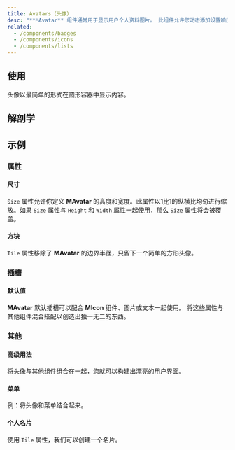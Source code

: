 ```yaml
---
title: Avatars（头像）
desc: "**MAvatar** 组件通常用于显示用户个人资料图片。 此组件允许您动态添加设置响应图像、图标和文字的边框半径。 `Tile` 属性可用来显示无边框半径的头像。"
related:
  - /components/badges
  - /components/icons
  - /components/lists
---
```


## 使用

头像以最简单的形式在圆形容器中显示内容。

<avatars-usage></avatars-usage>

## 解剖学

## 示例

### 属性

#### 尺寸

`Size` 属性允许你定义 **MAvatar** 的高度和宽度。此属性以1比1的纵横比均匀进行缩放。如果 `Size` 属性与 `Height` 和 `Width` 属性一起使用，那么 `Size` 属性将会被覆盖。

<masa-example file="Examples.avatars.Size"></masa-example>

#### 方块

`Tile` 属性移除了 **MAvatar** 的边界半径，只留下一个简单的方形头像。

<masa-example file="Examples.avatars.Tile"></masa-example>

### 插槽

#### 默认值

**MAvatar** 默认插槽可以配合 **MIcon** 组件、图片或文本一起使用。 将这些属性与其他组件混合搭配以创造出独一无二的东西。

<masa-example file="Examples.avatars.Default"></masa-example>

### 其他

#### 高级用法

将头像与其他组件组合在一起，您就可以构建出漂亮的用户界面。

<masa-example file="Examples.avatars.Other"></masa-example>

#### 菜单

例：将头像和菜单结合起来。

<masa-example file="Examples.avatars.Menu"></masa-example>

#### 个人名片

使用 `Tile` 属性，我们可以创建一个名片。

<masa-example file="Examples.avatars.BusinessCard"></masa-example>


